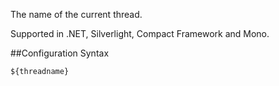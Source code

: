 The name of the current thread. 

Supported in .NET, Silverlight, Compact Framework and Mono.

##Configuration Syntax
```
${threadname}
```